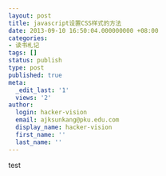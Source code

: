 ```yaml
---
layout: post
title: javascript设置CSS样式的方法
date: 2013-09-10 16:50:04.000000000 +08:00
categories:
- 读书札记
tags: []
status: publish
type: post
published: true
meta:
  _edit_last: '1'
  views: '2'
author:
  login: hacker-vision
  email: ajksunkang@pku.edu.com
  display_name: hacker-vision
  first_name: ''
  last_name: ''
---
```


test
